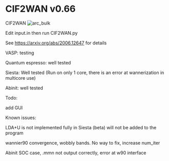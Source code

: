 
# CIF2WAN v0.66
CIF2WAN
![arc_bulk](https://user-images.githubusercontent.com/7741705/112843580-b7d72800-9070-11eb-88be-43e407addfb9.png)

Edit input.in then run CIF2WAN.py

See https://arxiv.org/abs/2006.12647 for details

VASP: testing

Quantum espresso: well tested

Siesta: Well tested (Run on only 1 core, there is an error at wannerization in multicore use)

Abinit: well tested

Todo:

add GUI

Known issues:

LDA+U is not implemented fully in Siesta (beta) will not be added to the program

wannier90 convergence, wobbly bands. No way to fix, increase num_iter

Abinit SOC case, .mmn not output correctly, error at w90 interface
